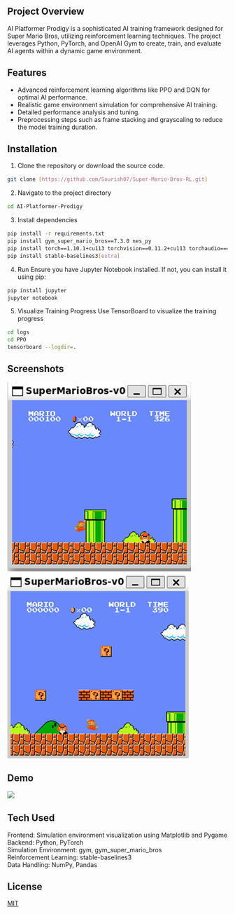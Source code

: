 ## Project Overview
AI Platformer Prodigy is a sophisticated AI training framework designed for Super Mario Bros, utilizing reinforcement learning techniques. The project leverages Python, PyTorch, and OpenAI Gym to create, train, and evaluate AI agents within a dynamic game environment.

## Features
* Advanced reinforcement learning algorithms like PPO and DQN for optimal AI performance.
* Realistic game environment simulation for comprehensive AI training.
* Detailed performance analysis and tuning.
* Preprocessing steps such as frame stacking and grayscaling to reduce the model training duration.

## Installation
1. Clone the repository or download the source code.
```bash
git clone [https://github.com/Sourish07/Super-Mario-Bros-RL.git]
```
2. Navigate to the project directory
```bash
cd AI-Platformer-Prodigy
```
3. Install dependencies
```bash
pip install -r requirements.txt
pip install gym_super_mario_bros==7.3.0 nes_py
pip install torch==1.10.1+cu113 torchvision==0.11.2+cu113 torchaudio===0.10.1+cu113 -f https://download.pytorch.org/whl/cu113/torch_stable.html
pip install stable-baselines3[extra]
```
4. Run
Ensure you have Jupyter Notebook installed. If not, you can install it using pip:
```bash
pip install jupyter
jupyter notebook
```
5. Visualize Training Progress
Use TensorBoard to visualize the training progress
```bash
cd logs
cd PPO
tensorboard --logdir=.
```

## Screenshots
<img src='images/sc1.png'>
<img src='images/sc2.png'>

## Demo
<img src='images/sc3.gif'>

## Tech Used
Frontend: Simulation environment visualization using Matplotlib and Pygame  
Backend: Python, PyTorch  
Simulation Environment: gym, gym_super_mario_bros    
Reinforcement Learning: stable-baselines3  
Data Handling: NumPy, Pandas  

## License
[MIT](LICENSE)



